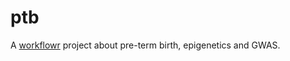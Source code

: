 # ptb

A [workflowr][] project about pre-term birth, epigenetics and GWAS.

[workflowr]: https://github.com/jdblischak/workflowr
